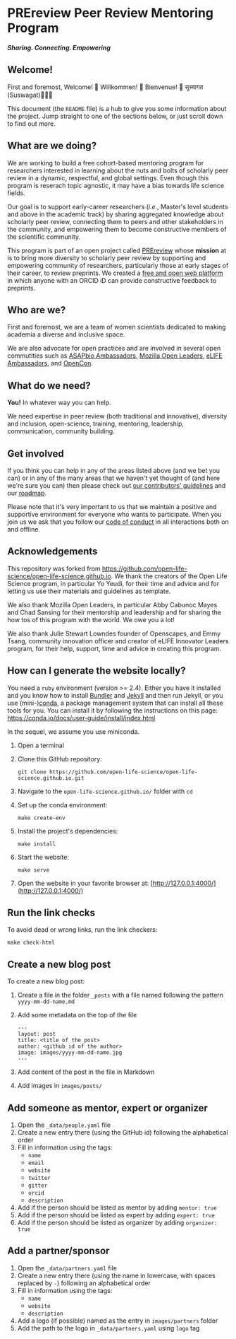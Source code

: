 # PREreview Peer Review Mentoring Program

***Sharing. Connecting. Empowering***

## Welcome!

First and foremost, Welcome! 🎉 Willkommen! 🎊 Bienvenue! 🙏 सुस्वागत (Suswagat)🎈🎈🎈

This document (the `README` file) is a hub to give you some information about the
project. Jump straight to one of the sections below, or just scroll down to find
out more.

## What are we doing?

We are working to build a free cohort-based mentoring program for researchers interested in learning 
about the nuts and bolts of scholarly peer review in a dynamic, respectful, and global 
settings. Even though this program is reserach topic agnostic, it may have a bias towards 
life science fields.

Our goal is to support early-career researchers (*i.e.*, Master's level students and above 
in the academic track) by sharing aggregated knowledge about scholarly peer review, 
connecting them to peers and other stakeholders in the community,
and empowering them to become constructive members of the scientific community.

This program is part of an open project called [PREreview](https://content.prereview.org/about/) whose **mission** at is to bring more diversity to scholarly peer review by supporting and empowering community of researchers, particularly those at early stages of their career, to review preprints. We created a [free and open web platform](https://prereview.org) in which anyone with an ORCID iD can provide constructive feedback to preprints.

## Who are we?

First and foremost, we are a team of women scientists dedicated to making academia a diverse and inclusive space.

We are also advocate for open practices and are involved in several open commutities such as [ASAPbio Ambassadors](https://asapbio.org/asapbio-ambassadors), [Mozilla Open Leaders](https://foundation.mozilla.org/en/opportunity/mozilla-open-leaders/),
[eLIFE Ambassadors](https://elifesciences.org/inside-elife/a946c355/elife-community-ambassadors-243-volunteers-join-the-programme-in-2019), and [OpenCon](https://www.opencon2018.org/). 

## What do we need?

**You!** In whatever way you can help.

We need expertise in peer review (both traditional and innovative), diversity and inclusion, open-science, training, mentoring, leadership, communication, community building.

## Get involved

If you think you can help in any of the areas listed above (and we bet you can)
or in any of the many areas that we haven't yet thought of (and here we're sure
you can) then please check out [our contributors' guidelines](CONTRIBUTING.md)
and our [roadmap](roadmap.md).

Please note that it's very important to us that we maintain a positive and
supportive environment for everyone who wants to participate. When you join us
we ask that you follow our [code of conduct](CODE_OF_CONDUCT.md) in all
interactions both on and offline.

## Acknowledgements

This repository was forked from https://github.com/open-life-science/open-life-science.github.io.
We thank the creators of the Open Life Science program, in particular Yo Yeudi, for their time and advice
and for letting us use  their materials and guidelines as template.

We also thank Mozilla Open Leaders, in particular Abby Cabunoc Mayes and Chad Sansing for their 
mentorship and leadership and for sharing the how tos of this program with the world. We owe you a lot!

We also thank Julie Stewart Lowndes founder of Openscapes, and Emmy Tsang, community innovation officer and 
creator of eLIFE Innovator Leaders program, for their help, support, time and advice in creating this program.

## How can I generate the website locally?

You need a `ruby` environment (version >= 2.4). Either you have it installed and
you know how to install [Bundler](https://bundler.io/) and
[Jekyll](https://jekyllrb.com/) and then run Jekyll, or you use
(mini-)[conda](https://conda.io/docs/index.html), a package management system
that can install all these tools for you. You can install it by following the
instructions on this page: https://conda.io/docs/user-guide/install/index.html

In the sequel, we assume you use miniconda.

1. Open a terminal
2. Clone this GitHub repository:

   ```
   git clone https://github.com/open-life-science/open-life-science.github.io.git
   ```

3. Navigate to the `open-life-science.github.io/` folder with `cd`
4. Set up the conda environment:

   ```
   make create-env
   ```

5. Install the project's dependencies:

   ```
   make install
   ```

6. Start the website:

   ```
   make serve
   ```

7. Open the website in your favorite browser at:
   [http://127.0.0.1:4000/](http://127.0.0.1:4000/)

## Run the link checks

To avoid dead or wrong links, run the link checkers:

```
make check-html
```

## Create a new blog post

To create a new blog post:

1. Create a file in the folder `_posts` with a file named following the pattern `yyyy-mm-dd-name.md`
2. Add some metadata on the top of the file

    ```
    ---
    layout: post
    title: <title of the post>
    author: <github id of the author>
    image: images/yyyy-mm-dd-name.jpg
    ---
    ```

4. Add content of the post in the file in Markdown
3. Add images in `images/posts/`

## Add someone as mentor, expert or organizer

1. Open the `_data/people.yaml` file
2. Create a new entry there (using the GitHub id) following the alphabetical order
3. Fill in information using the tags:
    - `name`
    - `email`
    - `website`
    - `twitter`
    - `gitter`
    - `orcid`
    - `description`
4. Add if the person should be listed as mentor by adding `mentor: true`
5. Add if the person should be listed as expert by adding `expert: true`
6. Add if the person should be listed as organizer by adding `organizer: true`
    
## Add a partner/sponsor

1. Open the `_data/partners.yaml` file
2. Create a new entry there (using the name in lowercase, with spaces replaced by `-`) following an alphabetical order
3. Fill in information using the tags:
    - `name`
    - `website`
    - `description`
4. Add a logo (if possible) named as the entry in `images/partners` folder
5. Add the path to the logo in `_data/partners.yaml` using `logo` tag
